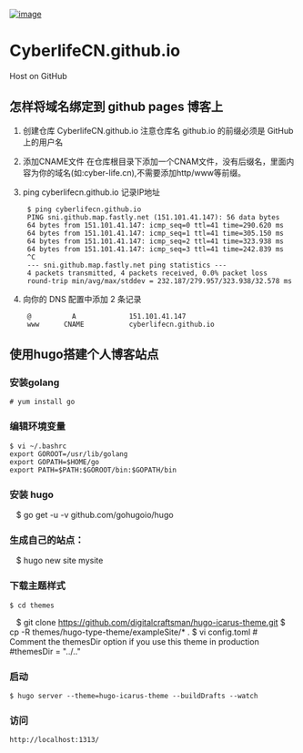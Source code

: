 [![image](http://b2oks-cover.b0.upaiyun.com/default/cyberlife-logo.jpg)](http://cyber-life.cn)

# CyberlifeCN.github.io
Host on GitHub

## 怎样将域名绑定到 github pages 博客上
1. 创建仓库 CyberlifeCN.github.io
注意仓库名 github.io 的前缀必须是 GitHub 上的用户名
2. 添加CNAME文件
在仓库根目录下添加一个CNAM文件，没有后缀名，里面内容为你的域名(如:cyber-life.cn),不需要添加http/www等前缀。
3. ping cyberlifecn.github.io 记录IP地址

        $ ping cyberlifecn.github.io
        PING sni.github.map.fastly.net (151.101.41.147): 56 data bytes
        64 bytes from 151.101.41.147: icmp_seq=0 ttl=41 time=290.620 ms
        64 bytes from 151.101.41.147: icmp_seq=1 ttl=41 time=305.150 ms
        64 bytes from 151.101.41.147: icmp_seq=2 ttl=41 time=323.938 ms
        64 bytes from 151.101.41.147: icmp_seq=3 ttl=41 time=242.839 ms
        ^C
        --- sni.github.map.fastly.net ping statistics ---
        4 packets transmitted, 4 packets received, 0.0% packet loss
        round-trip min/avg/max/stddev = 232.187/279.957/323.938/32.578 ms
4. 向你的 DNS 配置中添加 2 条记录

        @          A             151.101.41.147
        www      CNAME           cyberlifecn.github.io

## 使用hugo搭建个人博客站点
### 安装golang
    # yum install go

### 编辑环境变量
    $ vi ~/.bashrc
    export GOROOT=/usr/lib/golang
    export GOPATH=$HOME/go
    export PATH=$PATH:$GOROOT/bin:$GOPATH/bin

### 安装 hugo
    $ go get -u -v github.com/gohugoio/hugo

### 生成自己的站点：
    $ hugo new site mysite

### 下载主题样式
    $ cd themes
    $ git clone https://github.com/digitalcraftsman/hugo-icarus-theme.git
    $ cp -R themes/hugo-type-theme/exampleSite/* .
    $ vi config.toml
    # Comment the themesDir option if you use this theme in production
    #themesDir = "../.."

### 启动
    $ hugo server --theme=hugo-icarus-theme --buildDrafts --watch

### 访问 
    http://localhost:1313/
